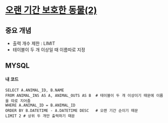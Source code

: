 # [오랜 기간 보호한 동물(2)](https://programmers.co.kr/learn/courses/30/lessons/59411)

## 중요 개념
- 출력 개수 제한 : LIMIT
- 테이블이 두 개 이상일 때 이름따로 지정


## MYSQL
#### 내 코드
```
SELECT A.ANIMAL_ID, B.NAME
FROM ANIMAL_INS AS A, ANIMAL_OUTS AS B  # 테이블이 두 개 이상이기 때문에 이름을 따로 지어줌
WHERE A.ANIMAL_ID = B.ANIMAL_ID
ORDER BY B.DATETIME - A.DATETIME DESC   # 오랜 기간 순이기 때문
LIMIT 2 # 상위 두 개만 출력하기 때문
```